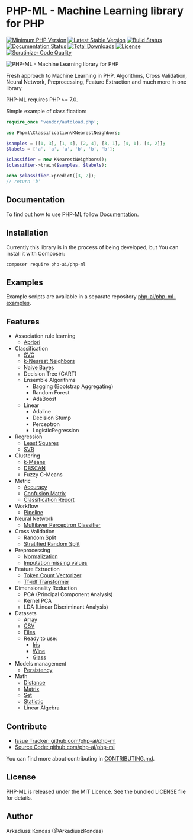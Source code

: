 # PHP-ML - Machine Learning library for PHP

[![Minimum PHP Version](https://img.shields.io/badge/php-%3E%3D%207.0-8892BF.svg)](https://php.net/)
[![Latest Stable Version](https://img.shields.io/packagist/v/php-ai/php-ml.svg)](https://packagist.org/packages/php-ai/php-ml)
[![Build Status](https://scrutinizer-ci.com/g/php-ai/php-ml/badges/build.png?b=develop)](https://scrutinizer-ci.com/g/php-ai/php-ml/build-status/develop)
[![Documentation Status](https://readthedocs.org/projects/php-ml/badge/?version=master)](http://php-ml.readthedocs.org/)
[![Total Downloads](https://poser.pugx.org/php-ai/php-ml/downloads.svg)](https://packagist.org/packages/php-ai/php-ml)
[![License](https://poser.pugx.org/php-ai/php-ml/license.svg)](https://packagist.org/packages/php-ai/php-ml)
[![Scrutinizer Code Quality](https://scrutinizer-ci.com/g/php-ai/php-ml/badges/quality-score.png?b=develop)](https://scrutinizer-ci.com/g/php-ai/php-ml/?branch=develop)

![PHP-ML - Machine Learning library for PHP](docs/assets/php-ml-logo.png)

Fresh approach to Machine Learning in PHP. Algorithms, Cross Validation, Neural Network, Preprocessing, Feature Extraction and much more in one library.

PHP-ML requires PHP >= 7.0.

Simple example of classification:
```php
require_once 'vendor/autoload.php';

use Phpml\Classification\KNearestNeighbors;

$samples = [[1, 3], [1, 4], [2, 4], [3, 1], [4, 1], [4, 2]];
$labels = ['a', 'a', 'a', 'b', 'b', 'b'];

$classifier = new KNearestNeighbors();
$classifier->train($samples, $labels);

echo $classifier->predict([3, 2]);
// return 'b'
```

## Documentation

To find out how to use PHP-ML follow [Documentation](http://php-ml.readthedocs.org/).

## Installation

Currently this library is in the process of being developed, but You can install it with Composer:

```
composer require php-ai/php-ml
```

## Examples

Example scripts are available in a separate repository [php-ai/php-ml-examples](https://github.com/php-ai/php-ml-examples).

## Features

* Association rule learning
    * [Apriori](http://php-ml.readthedocs.io/en/latest/machine-learning/association/apriori/)
* Classification
    * [SVC](http://php-ml.readthedocs.io/en/latest/machine-learning/classification/svc/)
    * [k-Nearest Neighbors](http://php-ml.readthedocs.io/en/latest/machine-learning/classification/k-nearest-neighbors/)
    * [Naive Bayes](http://php-ml.readthedocs.io/en/latest/machine-learning/classification/naive-bayes/)
    * Decision Tree (CART)
    * Ensemble Algorithms
        * Bagging (Bootstrap Aggregating)
        * Random Forest
        * AdaBoost
    * Linear
        * Adaline
        * Decision Stump
        * Perceptron
        * LogisticRegression
* Regression
    * [Least Squares](http://php-ml.readthedocs.io/en/latest/machine-learning/regression/least-squares/)
    * [SVR](http://php-ml.readthedocs.io/en/latest/machine-learning/regression/svr/)
* Clustering
    * [k-Means](http://php-ml.readthedocs.io/en/latest/machine-learning/clustering/k-means/)
    * [DBSCAN](http://php-ml.readthedocs.io/en/latest/machine-learning/clustering/dbscan/)
    * Fuzzy C-Means
* Metric
    * [Accuracy](http://php-ml.readthedocs.io/en/latest/machine-learning/metric/accuracy/)
    * [Confusion Matrix](http://php-ml.readthedocs.io/en/latest/machine-learning/metric/confusion-matrix/)
    * [Classification Report](http://php-ml.readthedocs.io/en/latest/machine-learning/metric/classification-report/)
* Workflow
    * [Pipeline](http://php-ml.readthedocs.io/en/latest/machine-learning/workflow/pipeline)
* Neural Network
    * [Multilayer Perceptron Classifier](http://php-ml.readthedocs.io/en/latest/machine-learning/neural-network/multilayer-perceptron-classifier/)
* Cross Validation
    * [Random Split](http://php-ml.readthedocs.io/en/latest/machine-learning/cross-validation/random-split/)
    * [Stratified Random Split](http://php-ml.readthedocs.io/en/latest/machine-learning/cross-validation/stratified-random-split/)
* Preprocessing
    * [Normalization](http://php-ml.readthedocs.io/en/latest/machine-learning/preprocessing/normalization/)
    * [Imputation missing values](http://php-ml.readthedocs.io/en/latest/machine-learning/preprocessing/imputation-missing-values/)
* Feature Extraction
    * [Token Count Vectorizer](http://php-ml.readthedocs.io/en/latest/machine-learning/feature-extraction/token-count-vectorizer/)
    * [Tf-idf Transformer](http://php-ml.readthedocs.io/en/latest/machine-learning/feature-extraction/tf-idf-transformer/)
* Dimensionality Reduction
    * PCA (Principal Component Analysis)
    * Kernel PCA
    * LDA (Linear Discriminant Analysis)
* Datasets
    * [Array](http://php-ml.readthedocs.io/en/latest/machine-learning/datasets/array-dataset/)
    * [CSV](http://php-ml.readthedocs.io/en/latest/machine-learning/datasets/csv-dataset/)
    * [Files](http://php-ml.readthedocs.io/en/latest/machine-learning/datasets/files-dataset/)
    * Ready to use:
        * [Iris](http://php-ml.readthedocs.io/en/latest/machine-learning/datasets/demo/iris/)
        * [Wine](http://php-ml.readthedocs.io/en/latest/machine-learning/datasets/demo/wine/)
        * [Glass](http://php-ml.readthedocs.io/en/latest/machine-learning/datasets/demo/glass/)
* Models management
    * [Persistency](http://php-ml.readthedocs.io/en/latest/machine-learning/model-manager/persistency/)
* Math
    * [Distance](http://php-ml.readthedocs.io/en/latest/math/distance/)
    * [Matrix](http://php-ml.readthedocs.io/en/latest/math/matrix/)
    * [Set](http://php-ml.readthedocs.io/en/latest/math/set/)
    * [Statistic](http://php-ml.readthedocs.io/en/latest/math/statistic/)
	* Linear Algebra

## Contribute

- [Issue Tracker: github.com/php-ai/php-ml](https://github.com/php-ai/php-ml/issues)
- [Source Code:  github.com/php-ai/php-ml](https://github.com/php-ai/php-ml)

You can find more about contributing in [CONTRIBUTING.md](CONTRIBUTING.md).

## License

PHP-ML is released under the MIT Licence. See the bundled LICENSE file for details.

## Author

Arkadiusz Kondas (@ArkadiuszKondas)
